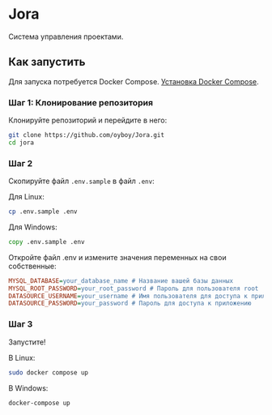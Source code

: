 # Jora

Система управления проектами.

## Как запустить

Для запуска потребуется Docker Compose. [Установка Docker Compose](https://docs.docker.com/compose/install/).

### Шаг 1: Клонирование репозитория

Клонируйте репозиторий и перейдите в него:

```bash
git clone https://github.com/oyboy/Jora.git
cd jora
```

### Шаг 2
Скопируйте файл `.env.sample` в файл `.env`:

Для Linux: 
```bash
cp .env.sample .env
```
Для Windows: 
```cmd
copy .env.sample .env
```

Откройте файл .env и измените значения переменных на свои собственные:
```ini
MYSQL_DATABASE=your_database_name # Название вашей базы данных
MYSQL_ROOT_PASSWORD=your_root_password # Пароль для пользователя root
DATASOURCE_USERNAME=your_username # Имя пользователя для доступа к приложению
DATASOURCE_PASSWORD=your_password # Пароль для доступа к приложению
```
### Шаг 3
Запустите!

В Linux: 
```bash
sudo docker compose up
```
В Windows: 
```cmd
docker-compose up
```

